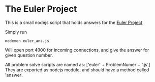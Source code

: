 The Euler Project
========================

This is a small nodejs script that holds answers for the [Euler Project](http://projecteuler.net/)

Simply run

    nodemon euler_ans.js

Will open port 4000 for incoming connections, and give the answer for given question number.

All problem solve scripts are named as: ['euler' + ProblemNumer + '.js']
They are exported as nodejs module, and should have a method called 'answer'.
